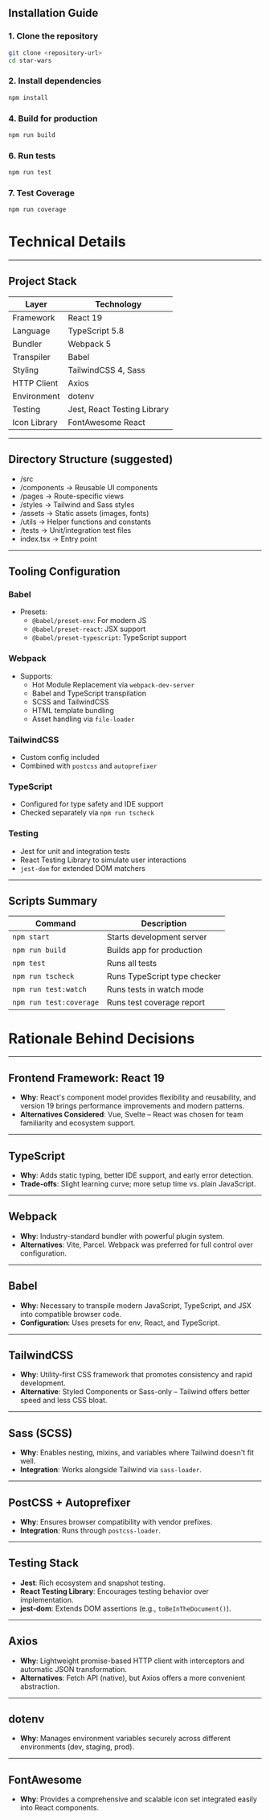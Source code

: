 ## Installation Guide

### 1. Clone the repository

```bash
git clone <repository-url>
cd star-wars

```

### 2. Install dependencies

```bash
npm install

```

### 4. Build for production

```bash
npm run build
```

### 6. Run tests

```bash
npm run test
```

### 7. Test Coverage

```bash
npm run coverage
```

# Technical Details

---

## Project Stack

| Layer        | Technology                  |
| ------------ | --------------------------- |
| Framework    | React 19                    |
| Language     | TypeScript 5.8              |
| Bundler      | Webpack 5                   |
| Transpiler   | Babel                       |
| Styling      | TailwindCSS 4, Sass         |
| HTTP Client  | Axios                       |
| Environment  | dotenv                      |
| Testing      | Jest, React Testing Library |
| Icon Library | FontAwesome React           |

---

## Directory Structure (suggested)

- /src
- /components → Reusable UI components
- /pages → Route-specific views
- /styles → Tailwind and Sass styles
- /assets → Static assets (images, fonts)
- /utils → Helper functions and constants
- /tests → Unit/integration test files
- index.tsx → Entry point

---

## Tooling Configuration

### Babel

- Presets:
  - `@babel/preset-env`: For modern JS
  - `@babel/preset-react`: JSX support
  - `@babel/preset-typescript`: TypeScript support

### Webpack

- Supports:
  - Hot Module Replacement via `webpack-dev-server`
  - Babel and TypeScript transpilation
  - SCSS and TailwindCSS
  - HTML template bundling
  - Asset handling via `file-loader`

### TailwindCSS

- Custom config included
- Combined with `postcss` and `autoprefixer`

### TypeScript

- Configured for type safety and IDE support
- Checked separately via `npm run tscheck`

### Testing

- Jest for unit and integration tests
- React Testing Library to simulate user interactions
- `jest-dom` for extended DOM matchers

---

## Scripts Summary

| Command                 | Description                  |
| ----------------------- | ---------------------------- |
| `npm start`             | Starts development server    |
| `npm run build`         | Builds app for production    |
| `npm test`              | Runs all tests               |
| `npm run tscheck`       | Runs TypeScript type checker |
| `npm run test:watch`    | Runs tests in watch mode     |
| `npm run test:coverage` | Runs test coverage report    |

# Rationale Behind Decisions

---

## Frontend Framework: React 19

- **Why**: React's component model provides flexibility and reusability, and version 19 brings performance improvements and modern patterns.
- **Alternatives Considered**: Vue, Svelte – React was chosen for team familiarity and ecosystem support.

---

## TypeScript

- **Why**: Adds static typing, better IDE support, and early error detection.
- **Trade-offs**: Slight learning curve; more setup time vs. plain JavaScript.

---

## Webpack

- **Why**: Industry-standard bundler with powerful plugin system.
- **Alternatives**: Vite, Parcel. Webpack was preferred for full control over configuration.

---

## Babel

- **Why**: Necessary to transpile modern JavaScript, TypeScript, and JSX into compatible browser code.
- **Configuration**: Uses presets for env, React, and TypeScript.

---

## TailwindCSS

- **Why**: Utility-first CSS framework that promotes consistency and rapid development.
- **Alternative**: Styled Components or Sass-only – Tailwind offers better speed and less CSS bloat.

---

## Sass (SCSS)

- **Why**: Enables nesting, mixins, and variables where Tailwind doesn't fit well.
- **Integration**: Works alongside Tailwind via `sass-loader`.

---

## PostCSS + Autoprefixer

- **Why**: Ensures browser compatibility with vendor prefixes.
- **Integration**: Runs through `postcss-loader`.

---

## Testing Stack

- **Jest**: Rich ecosystem and snapshot testing.
- **React Testing Library**: Encourages testing behavior over implementation.
- **jest-dom**: Extends DOM assertions (e.g., `toBeInTheDocument()`).

---

## Axios

- **Why**: Lightweight promise-based HTTP client with interceptors and automatic JSON transformation.
- **Alternatives**: Fetch API (native), but Axios offers a more convenient abstraction.

---

## dotenv

- **Why**: Manages environment variables securely across different environments (dev, staging, prod).

---

## FontAwesome

- **Why**: Provides a comprehensive and scalable icon set integrated easily into React components.

